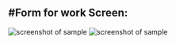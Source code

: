 #Form for work
Screen:
---
![screenshot of sample](http://joxi.ru/82QVDZqsje1zYA.png)
![screenshot of sample](http://dl3.joxi.net/drive/2018/02/21/0004/1641/263785/85/7eefcf7105.png)
